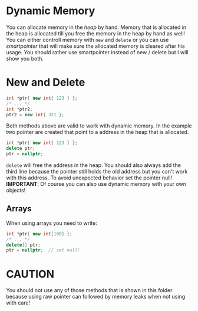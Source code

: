 # Dynamic Memory

You can allocate memory in the *heap* by hand. Memory that is allocated in the
heap is allocated till you free the memory in the heap by hand as well!\
You can either controll memory with `new` and `delete` or you can use
*smartpointer* that will make sure the allocated memory is cleared after his
usage. You should rather use smartpointer instead of new / delete but I will
show you both.

# New and Delete

```cpp
int *ptr{ new int{ 123 } };
/* ... */
int *ptr2;
ptr2 = new int{ 321 };
```

Both methods above are valid to work with dynamic memory. In the example two
pointer are created that point to a address in the heap that is allocated.

```cpp
int *ptr{ new int{ 123 } };
delete ptr;
ptr = nullptr;
```

`delete` will free the address in the heap. You should also always add the
third line because the pointer still holds the old address but you can't work
with this address. To avoid unexpected behavior set the pointer null!\
**IMPORTANT**: Of course you can also use dynamic memory with your own objects!

## Arrays

When using arrays you need to write:

```cpp
int *ptr{ new int[100] };
/* ... */
delete[] ptr;
ptr = nullptr;  // set null!
```

# CAUTION

You should not use any of those methods that is shown in this folder because
using raw pointer can followed by memory leaks when not using with care!
